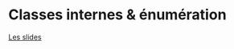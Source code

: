 # Classes internes & énumération
[Les slides](https://www-igm.univ-mlv.fr/~forax/ens/java-avance/cours/pdf/3-classe%20internes%20&%20enumeration.pdf)


